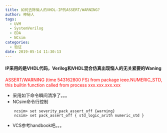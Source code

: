 ```yaml
---
title: 如何去除恼人的VHDL-IP的ASSERT/WARNING?
author: 神秘人
tags:
  - UVM
  - SystemVerilog
  - EDA
  - NCsim
categories:
  - 验证
date: 2019-05-14 11:30:13
---
```


#### IP采用的是VHDL代码，Verilog和VHDL混合仿真出现恼人的无关紧要的Waning

<font color=red>
	ASSERT/WARNING (time 543162800 FS) from package ieee.NUMERIC_STD, this builtin function called  from process xxx.xxx.xxx.xxx
</font>

+ 采用如下命令瞬间清净了。。。
+ NCsim命令行控制
```
	ncsim> set severity_pack_assert_off {warning}
	ncsim> set pack_assert_off { std_logic_arith numeric_std }
```

+ VCS参考handbook吧。。。